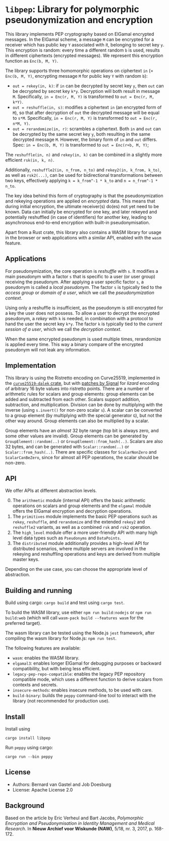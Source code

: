 # `libpep`: Library for polymorphic pseudonymization and encryption

This library implements PEP cryptography based on ElGamal encrypted messages.
In the ElGamal scheme, a message `M` can be encrypted for a receiver which has public key `Y` associated with it, belonging to secret key `y`. 
This encryption is random: every time a different random `b` is used, results in different ciphertexts (encrypted messages).
We represent this encryption function as `Enc(b, M, Y)`.

The library supports three homomorphic operations on ciphertext `in` (= `Enc(b, M, Y)`, encrypting message `M` for public key `Y` with random `b`):
- `out = rekey(in, k)`: if `in` can be decrypted by secret key `y`, then `out` can be decrypted by secret key `k*y`.
   Decryption will both result in message `M`. Specifically, `in = Enc(r, M, Y)` is transformed to `out = Enc(r, M, k*Y)`.
- `out = reshuffle(in, s)`: modifies a ciphertext `in` (an encrypted form of `M`), so that after decryption of `out` the decrypted message will be equal to `s*M`.
  Specifically, `in = Enc(r, M, Y)` is transformed to `out = Enc(r, n*M, Y)`.
- `out = rerandomize(in, r)`: scrambles a ciphertext.
  Both `in` and `out` can be decrypted by the same secret key `y`, both resulting in the same decrypted message `M`.
  However, the binary form of `in` and `out` differs. Spec: `in = Enc(b, M, Y)` is transformed to `out = Enc(r+b, M, Y)`;

The `reshuffle(in, n)` and `rekey(in, k)` can be combined in a slightly more efficient `rsk(in, k, n)`.

Additionally, `reshuffle2(in, n_from, n_to)` and `rekey2(in, k_from, k_to)`, as well as `rsk2(...)`, can be used for bidirectional transformations between two keys, effectively applying `k = k_from^-1 * k_to` and `n = n_from^-1 * n_to`.

The key idea behind this form of cryptography is that the pseudonymization and rekeying operations are applied on *encrypted* data.
This means that during initial encryption, the ultimate receiver(s) do(es) not yet need to be known.
Data can initially be encrypted for one key, and later rekeyed and potentially reshuffled (in case of identifiers) for another key, leading to asynchronous end-to-end encryption with built-in pseudonymisation.

Apart from a Rust crate, this library also contains a WASM library for usage in the browser or web applications with a similar API, enabled with the `wasm` feature.

## Applications

For pseudonymization, the core operation is *reshuffle* with `s`.
It modifies a main pseudonym with a factor `s` that is specific to a user (or user group) receiving the pseudonym.
After applying a user specific factor `s`, a pseudonym is called a *local pseudonym*.
The factor `s` is typically tied to the *access group* or *domain of a user*, which we call the *pseudonymization context*.

Using only a reshuffle is insufficient, as the pseudonym is still encrypted for a key the user does not possess.
To allow a user to decrypt the encrypted pseudonym, a *rekey* with `k` is needed, in combination with a protocol to hand the user the secret key `k*y`.
The factor `k` is typically tied to the *current session of a user*, which we call the *decryption context*.

When the same encrypted pseudonym is used multiple times, rerandomize is applied every time.
This way a binary compare of the encrypted pseudonym will not leak any information.

## Implementation

This library is using the Ristretto encoding on Curve25519, implemented in the [`curve25519-dalek` crate](https://docs.rs/curve25519-dalek/latest/curve25519_dalek/), but with [patches by Signal](https://github.com/signalapp/curve25519-dalek) for _lizard_ encoding of arbitrary 16 byte values into ristretto points. 
There are a number of arithmetic rules for scalars and group elements: group elements can be added and subtracted from each other.
Scalars support addition, subtraction, and multiplication.
Division can be done by multiplying with the inverse (using `s.invert()` for non-zero scalar `s`).
A scalar can be converted to a group element (by multiplying with the special generator `G`), but not the other way around.
Group elements can also be multiplied by a scalar.

Group elements have an *almost* 32 byte range (top bit is always zero, and some other values are invalid).
Group elements can be generated by `GroupElement::random(..)` or `GroupElement::from_hash(..)`.
Scalars are also 32 bytes, and can be generated with `Scalar::random(..)` or `Scalar::from_hash(..)`.
There are specific classes for `ScalarNonZero` and `ScalarCanBeZero`, since for almost all PEP operations, the scalar should be non-zero.

## API

We offer APIs at different abstraction levels.

0. The `arithmetic` module (internal API) offers the basic arithmetic operations on scalars and group elements and the `elgamal` module offers the ElGamal encryption and decryption operations.
1. The `primitives` module implements the basic PEP operations such as `rekey`, `reshuffle`, and `rerandomize` and the extended `rekey2` and `reshuffle2` variants, as well as a combined `rsk` and `rsk2` operation.
2. The `high_level` module offer a more user-friendly API with many high level data types such as `Pseudonyms` and `DataPoints`.
3. The `distributed` module additionally provides a high-level API for distributed scenarios, where multiple servers are involved in the rekeying and reshuffling operations and keys are derived from multiple master keys.

Depending on the use case, you can choose the appropriate level of abstraction.

## Building and running

Build using cargo: `cargo build` and test using `cargo test`.

To build the WASM library, use either `npm run build:nodejs` or `npm run build:web` (which will call `wasm-pack build --features wasm` for the preferred target).

The wasm library can be tested using the Node.js `jest` framework, after compiling the wasm library for Node.js: `npm run test`.

The following features are available:
- `wasm`: enables the WASM library.
- `elgamal3`: enables longer ElGamal for debugging purposes or backward compatibility, but with being less efficient.
- `legacy-pep-repo-compatible`: enables the legacy PEP repository compatible mode, which uses a different function to derive scalars from contexts and secrets.
- `insecure-methods`: enables insecure methods, to be used with care.
- `build-binary`: builds the `peppy` command-line tool to interact with the library (not recommended for production use).

## Install

Install using
```
cargo install libpep
```

Run `peppy` using cargo:
```
cargo run --bin peppy
```

## License
- Authors: Bernard van Gastel and Job Doesburg
- License: Apache License 2.0

## Background

Based on the article by Eric Verheul and Bart Jacobs, *Polymorphic Encryption and Pseudonymisation in Identity Management and Medical Research*. In **Nieuw Archief voor Wiskunde (NAW)**, 5/18, nr. 3, 2017, p. 168-172.
